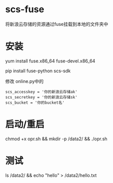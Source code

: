 # scs-fuse
将新浪云存储的资源通过fuse挂载到本地的文件夹中

# 安装
yum install fuse.x86_64 fuse-devel.x86_64

pip install fuse-python scs-sdk

修改 online.py中的
```
scs_accesskey = '你的新浪云存储ak'
scs_secretkey = '你的新浪云存储sk'
scs_bucket = '你的bucket名'
```

# 启动/重启

chmod +x opr.sh && mkdir -p /data2/ && ./opr.sh

# 测试
ls /data2/ && echo "hello" > /data2/hello.txt
